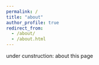 ```yaml
---
permalink: /
title: "about"
author_profile: true
redirect_from:
  - /about/
  - /about.html
---
```

under cunstruction: about this page
